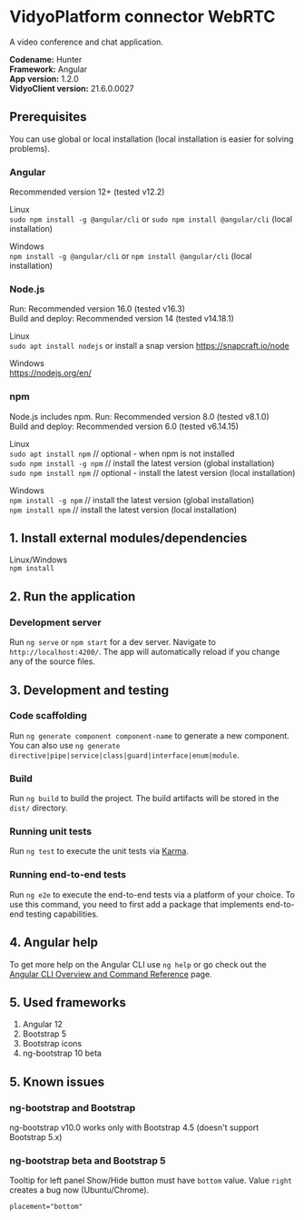 # VidyoPlatform connector WebRTC

A video conference and chat application.<br>

**Codename:** Hunter<br>
**Framework:** Angular<br>
**App version:** 1.2.0<br>
**VidyoClient version:** 21.6.0.0027<br>

## Prerequisites

You can use global or local installation (local installation is easier for solving problems).

### Angular

Recommended version 12+ (tested v12.2)

Linux<br>
`sudo npm install -g @angular/cli` or `sudo npm install @angular/cli` (local installation)

Windows<br>
`npm install -g @angular/cli` or `npm install @angular/cli` (local installation)

### Node.js

Run: Recommended version 16.0 (tested v16.3) <br>
Build and deploy: Recommended version 14 (tested v14.18.1)<br>

Linux<br>
`sudo apt install nodejs` or install a snap version https://snapcraft.io/node

Windows <br>
https://nodejs.org/en/

### npm

Node.js includes npm.
Run: Recommended version 8.0 (tested v8.1.0)<br>
Build and deploy: Recommended version 6.0 (tested v6.14.15)<br>

Linux<br>
`sudo apt install npm` // optional - when npm is not installed  
`sudo npm install -g npm` // install the latest version (global installation) <br>
`sudo npm install npm` // optional - install the latest version (local installation)

Windows<br>
`npm install -g npm` // install the latest version (global installation)<br>
`npm install npm` // install the latest version (local installation)

## 1. Install external modules/dependencies

Linux/Windows<br>
`npm install`

## 2. Run the application

### Development server

Run `ng serve` or `npm start` for a dev server. Navigate to `http://localhost:4200/`. The app will automatically reload if you change any of the source files.

## 3. Development and testing

### Code scaffolding

Run `ng generate component component-name` to generate a new component. You can also use `ng generate directive|pipe|service|class|guard|interface|enum|module`.

### Build

Run `ng build` to build the project. The build artifacts will be stored in the `dist/` directory.

### Running unit tests

Run `ng test` to execute the unit tests via [Karma](https://karma-runner.github.io).

### Running end-to-end tests

Run `ng e2e` to execute the end-to-end tests via a platform of your choice. To use this command, you need to first add a package that implements end-to-end testing capabilities.

## 4. Angular help

To get more help on the Angular CLI use `ng help` or go check out the [Angular CLI Overview and Command Reference](https://angular.io/cli) page.

## 5. Used frameworks

1. Angular 12
2. Bootstrap 5
3. Bootstrap icons
4. ng-bootstrap 10 beta

## 5. Known issues

### ng-bootstrap and Bootstrap

ng-bootstrap v10.0 works only with Bootstrap 4.5 (doesn't support Bootstrap 5.x)

### ng-bootstrap beta and Bootstrap 5

Tooltip for left panel Show/Hide button must have `bottom` value. Value `right` creates a bug now (Ubuntu/Chrome).

`placement="bottom"`
